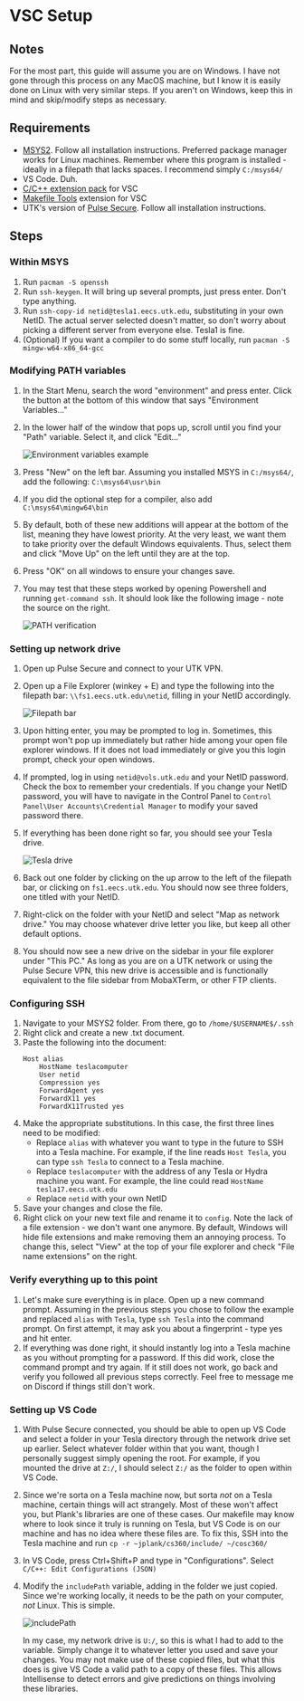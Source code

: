 # VSC Setup

## Notes
For the most part, this guide will assume you are on Windows. I have not gone through this process on any MacOS machine, but I know it is easily done on Linux with very similar steps. If you aren't on Windows, keep this in mind and skip/modify steps as necessary.

## Requirements  
- [MSYS2](https://msys2.org). Follow all installation instructions. Preferred package manager works for Linux machines. Remember where this program is installed - ideally in a filepath that lacks spaces. I recommend simply `C:/msys64/`
- VS Code. Duh.
- [C/C++ extension pack](https://marketplace.visualstudio.com/items?itemName=ms-vscode.cpptools-extension-pack) for VSC
- [Makefile Tools](https://marketplace.visualstudio.com/items?itemName=ms-vscode.makefile-tools) extension for VSC
- UTK's version of [Pulse Secure](https://help.utk.edu/kb/index.php?func=show&e=2712). Follow all installation instructions.

## Steps
### Within MSYS
1. Run `pacman -S openssh`
2. Run `ssh-keygen`. It will bring up several prompts, just press enter. Don't type anything.
3. Run `ssh-copy-id netid@tesla1.eecs.utk.edu`, substituting in your own NetID. The actual server selected doesn't matter, so don't worry about picking a different server from everyone else. Tesla1 is fine.
4. (Optional) If you want a compiler to do some stuff locally, run `pacman -S mingw-w64-x86_64-gcc`

### Modifying PATH variables
1. In the Start Menu, search the word "environment" and press enter. Click the button at the bottom of this window that says "Environment Variables..."
2. In the lower half of the window that pops up, scroll until you find your "Path" variable. Select it, and click "Edit..." 

    ![Environment variables example](https://i.imgur.com/AQyW3P1.png)
3. Press "New" on the left bar. Assuming you installed MSYS in `C:/msys64/`, add the following: `C:\msys64\usr\bin`
4. If you did the optional step for a compiler, also add `C:\msys64\mingw64\bin`
5. By default, both of these new additions will appear at the bottom of the list, meaning they have lowest priority. At the very least, we want them to take priority over the default Windows equivalents. Thus, select them and click "Move Up" on the left until they are at the top.
6. Press "OK" on all windows to ensure your changes save.
7. You may test that these steps worked by opening Powershell and running `get-command ssh`. It should look like the following image - note the source on the right.

    ![PATH verification](https://i.imgur.com/rkFrNrj.png)

### Setting up network drive
1. Open up Pulse Secure and connect to your UTK VPN.
2. Open up a File Explorer (winkey + E) and type the following into the filepath bar: `\\fs1.eecs.utk.edu\netid`, filling in your NetID accordingly.

    ![Filepath bar](https://i.imgur.com/IVwY4zf.png)
3. Upon hitting enter, you may be prompted to log in. Sometimes, this prompt won't pop up immediately but rather hide among your open file explorer windows. If it does not load immediately or give you this login prompt, check your open windows.
4. If prompted, log in using `netid@vols.utk.edu` and your NetID password. Check the box to remember your credentials. If you change your NetID password, you will have to navigate in the Control Panel to `Control Panel\User Accounts\Credential Manager` to modify your saved password there.
5. If everything has been done right so far, you should see your Tesla drive.

    ![Tesla drive](https://i.imgur.com/7j6FVCD.png)

6. Back out one folder by clicking on the up arrow to the left of the filepath bar, or clicking on `fs1.eecs.utk.edu`. You should now see three folders, one titled with your NetID.
7. Right-click on the folder with your NetID and select "Map as network drive." You may choose whatever drive letter you like, but keep all other default options.
8. You should now see a new drive on the sidebar in your file explorer under "This PC." As long as you are on a UTK network or using the Pulse Secure VPN, this new drive is accessible and is functionally equivalent to the file sidebar from MobaXTerm, or other FTP clients.

### Configuring SSH
1. Navigate to your MSYS2 folder. From there, go to `/home/$USERNAME$/.ssh`
2. Right click and create a new .txt document.
3. Paste the following into the document:
    ```
    Host alias
        HostName teslacomputer
        User netid
        Compression yes
        ForwardAgent yes
        ForwardX11 yes
        ForwardX11Trusted yes
    ```
4. Make the appropriate substitutions. In this case, the first three lines need to be modified:
    - Replace `alias` with whatever you want to type in the future to SSH into a Tesla machine. For example, if the line reads `Host Tesla`, you can type `ssh Tesla` to connect to a Tesla machine.
    - Replace `teslacomputer` with the address of any Tesla or Hydra machine you want. For example, the line could read `HostName tesla17.eecs.utk.edu`
    - Replace `netid` with your own NetID
5. Save your changes and close the file.
6. Right click on your new text file and rename it to `config`. Note the lack of a file extension - we don't want one anymore. By default, Windows will hide file extensions and make removing them an annoying process. To change this, select "View" at the top of your file explorer and check "File name extensions" on the right.


### Verify everything up to this point
1. Let's make sure everything is in place. Open up a new command prompt. Assuming in the previous steps you chose to follow the example and replaced `alias` with `Tesla`, type `ssh Tesla` into the command prompt. On first attempt, it may ask you about a fingerprint - type yes and hit enter.
2. If everything was done right, it should instantly log into a Tesla machine as you without prompting for a password. If this did work, close the command prompt and try again. If it still does not work, go back and verify you followed all previous steps correctly. Feel free to message me on Discord if things still don't work.

### Setting up VS Code
1. With Pulse Secure connected, you should be able to open up VS Code and select a folder in your Tesla directory through the network drive set up earlier. Select whatever folder within that you want, though I personally suggest simply opening the root. For example, if you mounted the drive at `Z:/`, I should select `Z:/` as the folder to open within VS Code.
2. Since we're sorta on a Tesla machine now, but sorta *not* on a Tesla machine, certain things will act strangely. Most of these won't affect you, but Plank's libraries are one of these cases. Our makefile may know where to look since it truly is running on Tesla, but VS Code is on our machine and has no idea where these files are. To fix this, SSH into the Tesla machine and run `cp -r ~jplank/cs360/include/ ~/cosc360/`
3. In VS Code, press Ctrl+Shift+P and type in "Configurations". Select `C/C++: Edit Configurations (JSON)`
4. Modify the `includePath` variable, adding in the folder we just copied. Since we're working locally, it needs to be the path on your computer, *not* Linux. This is simple.

    ![includePath](https://i.imgur.com/VuWzSPW.png)

    In my case, my network drive is `U:/`, so this is what I had to add to the variable. Simply change it to whatever letter you used and save your changes. You may not make use of these copied files, but what this does is give VS Code a valid path to a copy of these files. This allows Intellisense to detect errors and give predictions on things involving these libraries.
